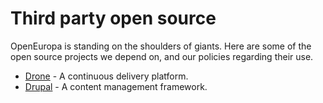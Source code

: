 Third party open source
=======================

OpenEuropa is standing on the shoulders of giants. Here are some of the open
source projects we depend on, and our policies regarding their use.

- [Drone](docs/3rd-party/drone.md) - A continuous delivery platform.
- [Drupal](docs/3rd-party/drupal.md) - A content management framework.
